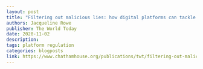 ```yaml
---
layout: post
title: "Filtering out malicious lies: how digital platforms can tackle disinformation"
authors: Jacqueline Rowe
publisher: The World Today
date: 2020-11-02
description: 
tags: platform regulation
categories: blogposts
link: https://www.chathamhouse.org/publications/twt/filtering-out-malicious-lies
---
```

